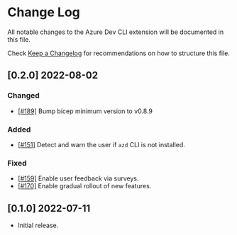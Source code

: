 # Change Log

All notable changes to the Azure Dev CLI extension will be documented in this file.

Check [Keep a Changelog](http://keepachangelog.com/) for recommendations on how to structure this file.

## [0.2.0] 2022-08-02

### Changed
- [[#189]](https://github.com/Azure/azure-dev/pull/151) Bump bicep minimum version to v0.8.9

### Added
- [[#151]](https://github.com/Azure/azure-dev/pull/151) Detect and warn the user if `azd` CLI is not installed.

### Fixed
- [[#159]](https://github.com/Azure/azure-dev/pull/159) Enable user feedback via surveys.
- [[#170]](https://github.com/Azure/azure-dev/pull/170) Enable gradual rollout of new features.

## [0.1.0] 2022-07-11

- Initial release.
